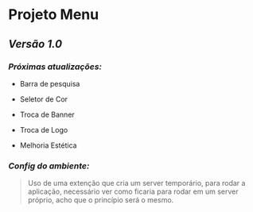 # Projeto  Menu

## _Versão 1.0_

### _Próximas atualizações:_

* Barra de pesquisa

* Seletor de Cor

* Troca de Banner

* Troca de Logo

* Melhoria Estética

### _Config do ambiente:_

> Uso de uma extenção que cria um server temporário, para rodar a aplicação,
>necessário ver como ficaria para rodar em um server próprio, acho que o princípio será o mesmo.
